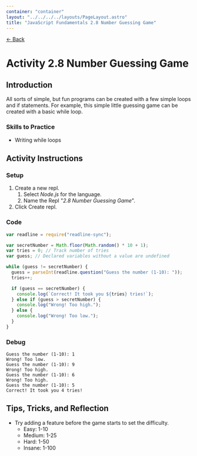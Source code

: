 ```yaml
---
container: "container"
layout: "../../../../layouts/PageLayout.astro"
title: "JavaScript Fundamentals 2.8 Number Guessing Game"
---
```


[← Back](../)

# Activity 2.8 Number Guessing Game

## Introduction

All sorts of simple, but fun programs can be created with a few simple loops and if statements. For example, this simple little guessing game can be created with a basic while loop.

### Skills to Practice

- Writing while loops

## Activity Instructions

### Setup

1. Create a new repl.
   1. Select _Node.js_ for the language.
   2. Name the Repl "_2.8 Number Guessing Game_".
2. Click Create repl.

### Code

```javascript
var readline = require("readline-sync");

var secretNumber = Math.floor(Math.random() * 10 + 1);
var tries = 0; // Track number of tries
var guess; // Declared variables without a value are undefined

while (guess != secretNumber) {
  guess = parseInt(readline.question("Guess the number (1-10): "));
  tries++;

  if (guess == secretNumber) {
    console.log(`Correct! It took you ${tries} tries!`);
  } else if (guess > secretNumber) {
    console.log("Wrong! Too high.");
  } else {
    console.log("Wrong! Too low.");
  }
}
```

### Debug

```
Guess the number (1-10): 1
Wrong! Too low.
Guess the number (1-10): 9
Wrong! Too high.
Guess the number (1-10): 6
Wrong! Too high.
Guess the number (1-10): 5
Correct! It took you 4 tries!
```

## Tips, Tricks, and Reflection

- Try adding a feature before the game starts to set the difficulty.
  - Easy: 1-10
  - Medium: 1-25
  - Hard: 1-50
  - Insane: 1-100
